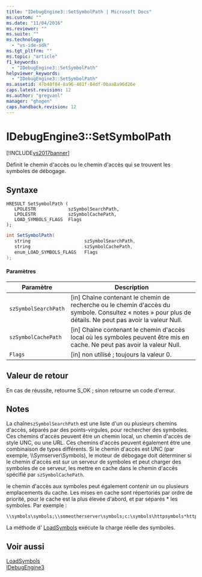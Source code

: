 ```yaml
---
title: "IDebugEngine3::SetSymbolPath | Microsoft Docs"
ms.custom: ""
ms.date: "11/04/2016"
ms.reviewer: ""
ms.suite: ""
ms.technology: 
  - "vs-ide-sdk"
ms.tgt_pltfrm: ""
ms.topic: "article"
f1_keywords: 
  - "IDebugEngine3::SetSymbolPath"
helpviewer_keywords: 
  - "IDebugEngine3::SetSymbolPath"
ms.assetid: 47b48f84-8a96-401f-84df-0baa8a96d26e
caps.latest.revision: 12
ms.author: "gregvanl"
manager: "ghogen"
caps.handback.revision: 12
---
```

# IDebugEngine3::SetSymbolPath
[!INCLUDE[vs2017banner](../../../code-quality/includes/vs2017banner.md)]

Définit le chemin d'accès ou le chemin d'accès qui se trouvent les symboles de débogage.  
  
## Syntaxe  
  
```cpp#  
HRESULT SetSymbolPath (  
   LPOLESTR            szSymbolSearchPath,  
   LPOLESTR            szSymbolCachePath,  
   LOAD_SYMBOLS_FLAGS  Flags  
);  
```  
  
```c#  
int SetSymbolPath(  
   string                    szSymbolSearchPath,   
   string                    szSymbolCachePath,   
   enum_LOAD_SYMBOLS_FLAGS   Flags  
);  
```  
  
#### Paramètres  
  
|Paramètre|Description|  
|---------------|-----------------|  
|`szSymbolSearchPath`|\[in\]  Chaîne contenant le chemin de recherche ou le chemin d'accès du symbole.  Consultez « notes » pour plus de détails.  Ne peut pas avoir la valeur Null.|  
|`szSymbolCachePath`|\[in\]  Chaîne contenant le chemin d'accès local où les symboles peuvent être mis en cache.  Ne peut pas avoir la valeur Null.|  
|`Flags`|\[in\]  non utilisé ; toujours la valeur 0.|  
  
## Valeur de retour  
 En cas de réussite, retourne S\_OK ; sinon retourne un code d'erreur.  
  
## Notes  
 La chaîne`szSymbolSearchPath` est une liste d'un ou plusieurs chemins d'accès, séparés par des points\-virgules, pour rechercher des symboles.  Ces chemins d'accès peuvent être un chemin local, un chemin d'accès de style UNC, ou une URL.  Ces chemins d'accès peuvent également être une combinaison de types différents.  Si le chemin d'accès est UNC \(par exemple, \\\\Symserver\\Symbols\), le moteur de débogage doit déterminer si le chemin d'accès est sur un serveur de symboles et peut charger des symboles de ce serveur, les mettre en cache dans le chemin d'accès spécifié par `szSymbolCachePath`.  
  
 le chemin d'accès aux symboles peut également contenir un ou plusieurs emplacements du cache.  Les mises en cache sont répertoriés par ordre de priorité, pour le cache est la plus élevée d'abord, et par séparés \* les symboles.  Par exemple :  
  
```  
\\symbols\symbols;\\someotherserver\symbols;c:\symbols\httpsymbols*http://msdl.microsoft.com  
```  
  
 La méthode d' [LoadSymbols](../../../extensibility/debugger/reference/idebugengine3-loadsymbols.md) exécute la charge réelle des symboles.  
  
## Voir aussi  
 [LoadSymbols](../../../extensibility/debugger/reference/idebugengine3-loadsymbols.md)   
 [IDebugEngine3](../../../extensibility/debugger/reference/idebugengine3.md)